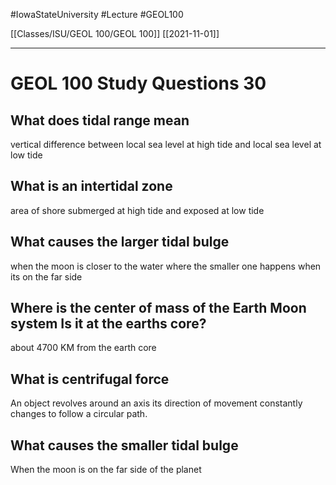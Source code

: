 
#IowaStateUniversity  #Lecture  #GEOL100

[[Classes/ISU/GEOL 100/GEOL 100]] [[2021-11-01]]

---

# GEOL 100 Study Questions 30

## What does tidal range mean
vertical difference between local sea level at high tide and local sea level at low tide 

## What is an intertidal zone 

area of shore submerged at high tide and exposed at low tide 

## What causes the larger tidal bulge 

when the moon is closer to the water where the smaller one happens when its on the far side


## Where is the center of mass of the Earth Moon system Is it at the earths core?

about 4700 KM from the earth core

## What is centrifugal force

An object revolves around an axis its direction of movement constantly changes to follow a circular path. 

## What causes the smaller tidal bulge

When the moon is on the far side of the planet 